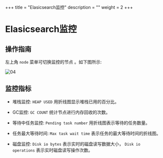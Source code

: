 +++
title = "Elasicsearch监控"
description = ""
weight = 2
+++

# Elasicsearch监控

## 操作指南

左上角 `node` 菜单可切换监控的节点 。如下图所示:

![04](/docs/user-guide/system-monitoring/grafana/image/04.png)

## 监控指标

 - 堆栈监控: `HEAP USED` 用折线图显示堆栈已用的百分比。

 - GC监控: `GC COUNT` 统计节点进行内存回收的次数。

 - 等待中任务监控: `Pending task number` 用折线图表示等待的任务数量。

 - 任务最大等待时间: `Max task wait time` 表示任务的最大等待时间的折线图。

 - 磁盘监控: `Disk io bytes` 表示实时的磁盘读写数据大小， `Disk io operations` 表示实时磁盘读写操作次数。